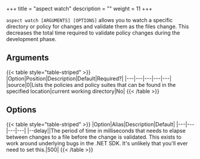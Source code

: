 +++
title = "aspect watch"
description = ""
weight = 11
+++

`aspect watch [ARGUMENTS] [OPTIONS]` allows you to watch a specific directory or policy for changes and validate them as the files change. This decreases the total time required to validate policy changes during the development phase.


## Arguments

{{< table style="table-striped" >}}
|Option|Position|Description|Default|Required?|
|---|---|---|---|---|
|source|0|Lists the policies and policy suites that can be found in the specified location|current working directory|No|
{{< /table >}}

## Options

{{< table style="table-striped" >}}
|Option|Alias|Description|Default|
|---|---|---|---|
|--delay||The period of time in milliseconds that needs to elapse between changes to a file before the change is validated. This exists to work around underlying bugs in the .NET SDK. It's unlikely that you'll ever need to set this.|500|
{{< /table >}}

